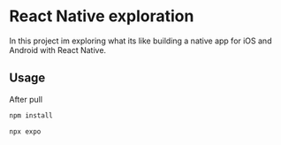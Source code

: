# React Native exploration
In this project im exploring what its like building a native app for iOS and Android with React Native.

## Usage
After pull
```ts
npm install
```

```ts
npx expo 
```